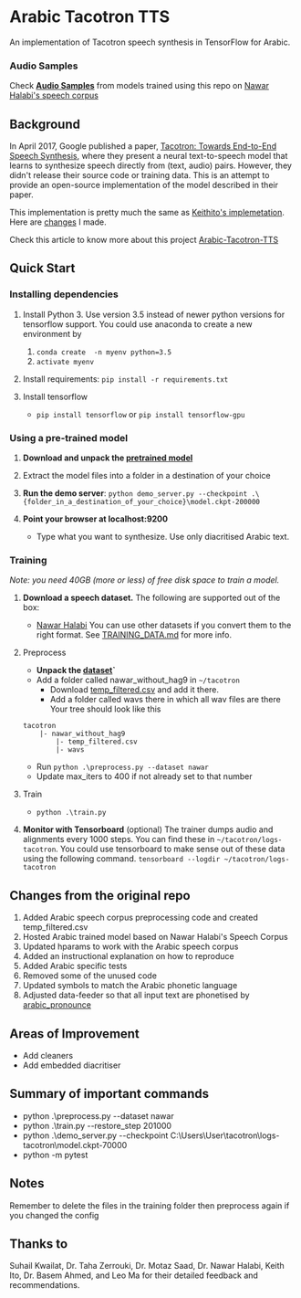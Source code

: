 # Arabic Tacotron TTS
An implementation of Tacotron speech synthesis in TensorFlow for Arabic. 


### Audio Samples
Check **[Audio Samples](https://youssefsharief.github.io/arabic-tacotron-tts/)** from models trained using this repo on [Nawar Halabi's speech corpus](http://en.arabicspeechcorpus.com/)


## Background
In April 2017, Google published a paper, [Tacotron: Towards End-to-End Speech Synthesis](https://arxiv.org/pdf/1703.10135.pdf),
where they present a neural text-to-speech model that learns to synthesize speech directly from
(text, audio) pairs. However, they didn't release their source code or training data. This is an attempt to provide an open-source implementation of the model described in their paper.

This implementation is pretty much the same as [Keithito's implemetation](https://github.com/keithito/tacotron). Here are [changes](#changes) I made.

Check this article to know more about this project [Arabic-Tacotron-TTS](https://yousof.net/Arabic-Tacotron-Text-To-Speech/)


## Quick Start
### Installing dependencies

1. Install Python 3. Use version 3.5 instead of newer python versions for tensorflow support. You could use anaconda to create a new environment by 
    1. `conda create  -n myenv python=3.5 `
    2. `activate myenv`

2. Install requirements:
   `pip install -r requirements.txt`

3. Install tensorflow   
   * `pip install tensorflow` or `pip install tensorflow-gpu`
  
### Using a pre-trained model

1. **Download and unpack the [pretrained model](https://drive.google.com/file/d/1c8VaKKKBdhqiwQWvC2K5ut18RKoNfpgg/view?usp=sharing)**
   
2. Extract the model files into a folder in a destination of your choice
   
3. **Run the demo server**:
   `python demo_server.py --checkpoint .\{folder_in_a_destination_of_your_choice}\model.ckpt-200000`

4. **Point your browser at localhost:9200**
   * Type what you want to synthesize. Use only diacritised Arabic text.

### Training
*Note: you need 40GB (more or less) of free disk space to train a model.*
1. **Download a speech dataset.**
   The following are supported out of the box:
    * [Nawar Halabi](http://en.arabicspeechcorpus.com/)
   You can use other datasets if you convert them to the right format. See [TRAINING_DATA.md](TRAINING_DATA.md) for more info.

2. Preprocess
    *  **Unpack the [dataset](http://en.arabicspeechcorpus.com/)`**
    * Add a folder called nawar_without_hag9 in `~/tacotron`
        * Download [temp_filtered.csv](https://drive.google.com/open?id=1oAXqIDRVN8wNPuq83ZlV02Z7qWRTJ1TA) and add it there.
        * Add a folder called wavs there in which all wav files are there
    Your tree should look like this
    ```
    tacotron
        |- nawar_without_hag9
            |- temp_filtered.csv
            |- wavs
    ```
    * Run `python .\preprocess.py --dataset nawar`
    * Update max_iters to 400 if not already set to that number

3. Train
    * `python .\train.py`

4. **Monitor with Tensorboard** (optional)
    The trainer dumps audio and alignments every 1000 steps. You can find these in `~/tacotron/logs-tacotron`. You could use tensorboard to make sense out of these data using the following command.
   `tensorboard --logdir ~/tacotron/logs-tacotron`

## <a name="changes"></a> Changes from the original repo
1. Added Arabic speech corpus preprocessing code and created temp_filtered.csv
2. Hosted Arabic trained model based on Nawar Halabi's Speech Corpus
3. Updated hparams to work with the Arabic speech corpus
4. Added an instructional explanation on how to reproduce
5. Added Arabic specific tests
6. Removed some of the unused code
7. Updated symbols to match the Arabic phonetic language
8. Adjusted data-feeder so that all input text are phonetised by [arabic_pronounce](https://github.com/youssefsharief/arabic_pronounce)

## Areas of Improvement
* Add cleaners
* Add embedded diacritiser

## Summary of important commands 
* python .\preprocess.py --dataset nawar
* python .\train.py --restore_step 201000
* python .\demo_server.py --checkpoint C:\Users\User\tacotron\logs-tacotron\model.ckpt-70000
* python -m pytest

## Notes
Remember to delete the files in the training folder then preprocess again if you changed the config


## Thanks to
Suhail Kwailat, Dr. Taha Zerrouki, Dr. Motaz Saad, Dr. Nawar Halabi, Keith Ito, Dr. Basem Ahmed, and Leo Ma for their detailed feedback and recommendations.
